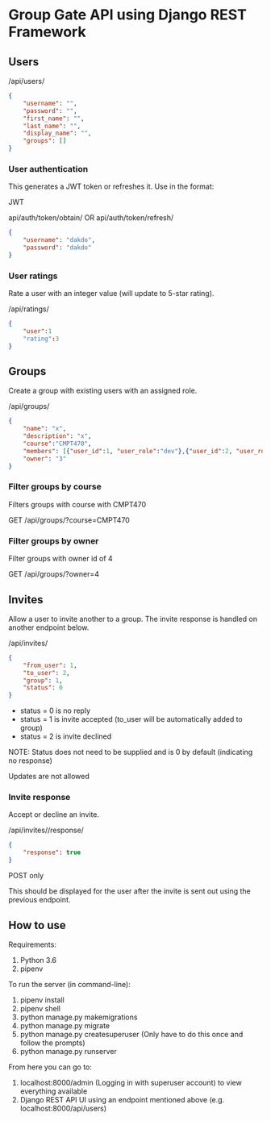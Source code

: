 # Group Gate API using Django REST Framework

## Users

/api/users/

```json
{
    "username": "",
    "password": "",
    "first_name": "",
    "last_name": "",
    "display_name": "",
    "groups": []
}
```

### User authentication

This generates a JWT token or refreshes it. Use in the format:

JWT <token>

api/auth/token/obtain/  OR   api/auth/token/refresh/

```json
{
    "username": "dakdo",
    "password": "dakdo"
}
```

### User ratings

Rate a user with an integer value (will update to 5-star rating).

/api/ratings/

```json
{
    "user":1
    "rating":3
}
```

## Groups

Create a group with existing users with an assigned role.

/api/groups/

```json
{
    "name": "x",
    "description": "x",
    "course":"CMPT470",
    "members": [{"user_id":1, "user_role":"dev"},{"user_id":2, "user_role":"dev"}],
    "owner": "3"
}
```

### Filter groups by course

Filters groups with course with CMPT470

GET
/api/groups/?course=CMPT470


### Filter groups by owner

Filter groups with owner id of 4

GET
/api/groups/?owner=4


## Invites

Allow a user to invite another to a group. The invite response is handled on another endpoint below.

/api/invites/

```json
{
    "from_user": 1,
    "to_user": 2,
    "group": 1,
    "status": 0
}
```

* status = 0 is no reply
* status = 1 is invite accepted (to_user will be automatically added to group)
* status = 2 is invite declined

NOTE: Status does not need to be supplied and is 0 by default (indicating no response)

Updates are not allowed

### Invite response

Accept or decline an invite.

/api/invites/<id>/response/

```json
{
	"response": true
}
```

POST only

This should be displayed for the user after the invite is sent out using the previous endpoint.


## How to use

Requirements:
1. Python 3.6
2. pipenv

To run the server (in command-line):
1. pipenv install
2. pipenv shell
3. python manage.py makemigrations
4. python manage.py migrate
5. python manage.py createsuperuser (Only have to do this once and follow the prompts)
6. python manage.py runserver

From here you can go to:
1. localhost:8000/admin (Logging in with superuser account) to view everything available
2. Django REST API UI using an endpoint mentioned above (e.g. localhost:8000/api/users)
